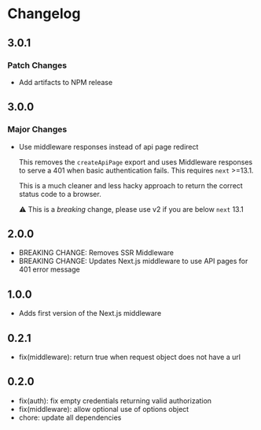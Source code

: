 # Changelog

## 3.0.1

### Patch Changes

- Add artifacts to NPM release

## 3.0.0

### Major Changes

- Use middleware responses instead of api page redirect

  This removes the `createApiPage` export and uses Middleware responses to serve
  a 401 when basic authentication fails. This requires `next` >=13.1.

  This is a much cleaner and less hacky approach to return the correct status code to a browser.

  :warning: This is a _breaking_ change, please use v2 if you are below `next` 13.1

## 2.0.0

- BREAKING CHANGE: Removes SSR Middleware
- BREAKING CHANGE: Updates Next.js middleware to use API pages for 401 error message

## 1.0.0

- Adds first version of the Next.js middleware

## 0.2.1

- fix(middleware): return true when request object does not have a url

## 0.2.0

- fix(auth): fix empty credentials returning valid authorization
- fix(middleware): allow optional use of options object
- chore: update all dependencies
